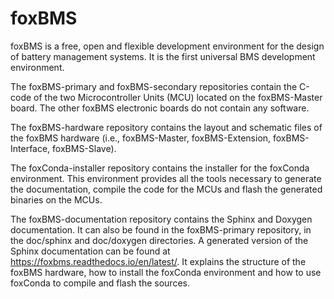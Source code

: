 ﻿foxBMS
======

foxBMS is a free, open and flexible development environment for the design of battery management systems. It is the first universal BMS development environment.

The foxBMS-primary and foxBMS-secondary repositories contain the C-code of the two Microcontroller Units (MCU) located on the foxBMS-Master board. The other foxBMS electronic boards do not contain any software.

The foxBMS-hardware repository contains the layout and schematic files of the foxBMS hardware (i.e., foxBMS-Master, foxBMS-Extension, foxBMS-Interface, foxBMS-Slave).

The foxConda-installer repository contains the installer for the foxConda environment. This environment provides all the tools necessary to generate the documentation, compile the code for the MCUs and flash the generated binaries on the MCUs.

The foxBMS-documentation repository contains the Sphinx and Doxygen documentation. It can also be found in the foxBMS-primary repository, in the doc/sphinx and doc/doxygen directories. A generated version of the Sphinx documentation can be found at https://foxbms.readthedocs.io/en/latest/. It explains the structure of the foxBMS hardware, how to install the foxConda environment and how to use foxConda to compile and flash the sources.
